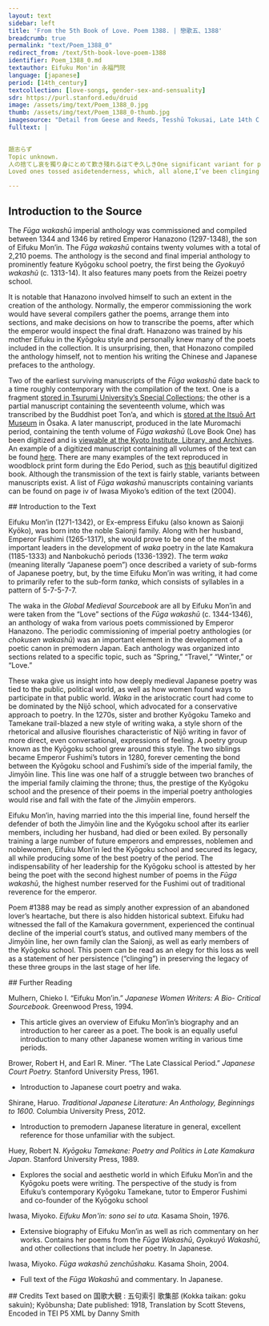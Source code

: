 ```yaml
---
layout: text
sidebar: left
title: 'From the 5th Book of Love. Poem 1388. | 戀歌五、1388'
breadcrumb: true
permalink: "text/Poem_1388_0"
redirect_from: /text/5th-book-love-poem-1388
identifier: Poem_1388_0.md
textauthor: Eifuku Mon'in 永福門院
language: [japanese]
period: [14th_century]
textcollection: [love-songs, gender-sex-and-sensuality]
sdr: https://purl.stanford.edu/druid 
image: /assets/img/text/Poem_1388_0.jpg
thumb: /assets/img/text/Poem_1388_0-thumb.jpg
imagesource: "Detail from Geese and Reeds, Tesshū Tokusai, Late 14th C., Hanging scroll; ink on paper, Metropolitan Museum of Art, Mary Griggs Burke Collection, Gift of the Mary and Jackson Burke Foundation, 2015 [Public Domain]"
fulltext: |
  

題志らず
Topic unknown.
人の捨てし哀を獨り身にとめて歎き殘れるはてぞ久しきOne significant variant for poem #1388 is the word 悲しき (sad, tragic) in some manuscripts instead of 久しき (long ago), which appears in the Kokka taikan transcription.
Loved ones tossed asidetenderness, which, all alone,I’ve been clinging to.I grieve, long since left behindto face the end of my life.

--- 
```

## Introduction to the Source 
<p dir="ltr" id="docs-internal-guid-9a502122-7fff-fcf1-b66b-aee185b43d2a">The<em> Fūga wakashū</em> imperial anthology was commissioned and compiled between 1344 and 1346 by retired Emperor Hanazono (1297-1348), the son of Eifuku Mon’in. The <em>Fūga wakashū</em> contains twenty volumes with a total of 2,210 poems. The anthology is the second and final imperial anthology to prominently feature Kyōgoku school poetry, the first being the <em>Gyokuyō wakashū</em> (c. 1313-14). It also features many poets from the Reizei poetry school. </p> <p dir="ltr">It is notable that Hanazono involved himself to such an extent in the creation of the anthology. Normally, the emperor commissioning the work would have several compilers gather the poems, arrange them into sections, and make decisions on how to transcribe the poems, after which the emperor would inspect the final draft. Hanazono was trained by his mother Eifuku in the Kyōgoku style and personally knew many of the poets included in the collection. It is unsurprising, then, that Honazono compiled the anthology himself, not to mention his writing the Chinese and Japanese prefaces to the anthology.</p> <p>Two of the earliest surviving manuscripts of the <em>Fūga wakashū </em>date back to a time roughly contemporary with the compilation of the text. One is a fragment <a href="http://library.tsurumi-u.ac.jp/opac/opac_link/bibid/1000064153">stored in Tsurumi University’s Special Collections</a>; the other is a partial manuscript containing the seventeenth volume, which was transcribed by the Buddhist poet Ton’a, and which is <a href="https://core.ac.uk/download/pdf/235263481.pdf">stored at the Itsuō Art Museum</a> in Ōsaka. A later manuscript, produced in the late Muromachi period, containing the tenth volume of <em>Fūga wakashū</em> (Love Book One) has been digitized and is <a href="http://www.archives.kyoto.jp/websearchpe/detail?cls=152_old_books_catalog&pkey=0000000144">viewable at the Kyoto Institute, Library, and Archives</a>. An example of a digitized manuscript containing all volumes of the text can be found <a href="https://kotenseki.nijl.ac.jp/biblio/200006882/viewer/115">here</a>. There are many examples of the text reproduced in woodblock print form during the Edo Period, such as <a href="http://dl.ndl.go.jp/info:ndljp/pid/2579178">this</a> beautiful digitized book. Although the transmission of the text is fairly stable, variants between manuscripts exist. A list of <em>Fūga wakashū</em> manuscripts containing variants can be found on page iv of Iwasa Miyoko’s edition of the text (2004).</p>
## Introduction to the Text 
<p dir="ltr">Eifuku Mon’in (1271-1342), or Ex-empress Eifuku (also known as Saionji Kyōko), was born into the noble Saionji family. Along with her husband, Emperor Fushimi (1265-1317), she would prove to be one of the most important leaders in the development of <em>waka</em> poetry in the late Kamakura (1185-1333) and Nanbokuchō periods (1336-1392). The term <em>waka</em> (meaning literally “Japanese poem”) once described a variety of sub-forms of Japanese poetry, but, by the time Eifuku Mon’in was writing, it had come to primarily refer to the sub-form <em>tanka</em>, which consists of syllables in a pattern of 5-7-5-7-7.</p> <p dir="ltr">The waka in the <em>Global Medieval Sourcebook</em> are all by Eifuku Mon’in and were taken from the “Love” sections of the <em>Fūga wakashū</em> (c. 1344-1346), an anthology of waka from various poets commissioned by Emperor Hanazono. The periodic commissioning of imperial poetry anthologies (or <em>chokusen wakashū</em>) was an important element in the development of a poetic canon in premodern Japan. Each anthology was organized into sections related to a specific topic, such as “Spring,” “Travel,” “Winter,” or “Love.”</p> <p dir="ltr" id="docs-internal-guid-853df79a-7fff-5a7a-57da-c38b98a79986">These waka give us insight into how deeply medieval Japanese poetry was tied to the public, political world, as well as how women found ways to participate in that public world. <em>Waka</em> in the aristocratic court had come to be dominated by the Nijō school, which advocated for a conservative approach to poetry. In the 1270s, sister and brother Kyōgoku Tameko and Tamekane trail-blazed a new style of writing waka, a style shorn of the rhetorical and allusive flourishes characteristic of Nijō writing in favor of more direct, even conversational, expressions of feeling. A poetry group known as the Kyōgoku school grew around this style. The two siblings became Emperor Fushimi’s tutors in 1280, forever cementing the bond between the Kyōgoku school and Fushimi’s side of the imperial family, the Jimyōin line. This line was one half of a struggle between two branches of the imperial family claiming the throne; thus, the prestige of the Kyōgoku school and the presence of their poems in the imperial poetry anthologies would rise and fall with the fate of the Jimyōin emperors.</p> <p dir="ltr">Eifuku Mon’in, having married into the this imperial line, found herself the defender of both the Jimyōin line and the Kyōgoku school after its earlier members, including her husband, had died or been exiled. By personally training a large number of future emperors and empresses, noblemen and noblewomen, Eifuku Mon’in led the Kyōgoku school and secured its legacy, all while producing some of the best poetry of the period. The indispensability of her leadership for the Kyōgoku school is attested by her being the poet with the second highest number of poems in the <em>Fūga wakashū</em>, the highest number reserved for the Fushimi out of traditional reverence for the emperor.</p> <p dir="ltr" id="docs-internal-guid-05aea052-7fff-2361-59a9-706d24ca2ae6">Poem #1388 may be read as simply another expression of an abandoned lover’s heartache, but there is also hidden historical subtext. Eifuku had witnessed the fall of the Kamakura government, experienced the continual decline of the imperial court’s status, and outlived many members of the Jimyōin line, her own family clan the Saionji, as well as early members of the Kyōgoku school. This poem can be read as an elegy for this loss as well as a statement of her persistence (“clinging”) in preserving the legacy of these three groups in the last stage of her life.</p>
## Further Reading 
<p>Mulhern, Chieko I. “Eifuku Mon’in.” <em>Japanese Women Writers: A Bio- Critical Sourcebook.</em> Greenwood Press, 1994.</p> <ul> <li>This article gives an overview of Eifuku Mon’in’s biography and an introduction to her career as a poet. The book is an equally useful introduction to many other Japanese women writing in various time periods.</li> </ul> <p>Brower, Robert H, and Earl R. Miner. “The Late Classical Period.” <em>Japanese Court Poetry.</em> Stanford University Press, 1961.</p> <ul> <li>Introduction to Japanese court poetry and waka.</li> </ul> <p>Shirane, Haruo. <em>Traditional Japanese Literature: An Anthology, Beginnings to 1600.</em> Columbia University Press, 2012.</p> <ul> <li>Introduction to premodern Japanese literature in general, excellent reference for those unfamiliar with the subject.</li> </ul> <p>Huey, Robert N. <em>Kyōgoku Tamekane: Poetry and Politics in Late Kamakura Japan</em>. Stanford University Press, 1989.</p> <ul> <li>Explores the social and aesthetic world in which Eifuku Mon’in and the Kyōgoku poets were writing. The perspective of the study is from Eifuku’s contemporary Kyōgoku Tamekane, tutor to Emperor Fushimi and co-founder of the Kyōgoku school</li> </ul> <p>Iwasa, Miyoko.<em> Eifuku Mon'in: sono sei to uta.</em> Kasama Shoin, 1976.</p> <ul> <li>Extensive biography of Eifuku Mon’in as well as rich commentary on her works. Contains her poems from the <em>Fūga Wakashū</em>,<em> Gyokuyō Wakashū</em>, and other collections that include her poetry. In Japanese.</li> </ul> <p>Iwasa, Miyoko.<em> Fūga wakashū zenchūshaku.</em> Kasama Shoin, 2004.</p> <ul> <li>Full text of the <em>Fūga Wakashū</em> and commentary. In Japanese.</li> </ul>
## Credits
Text based on 国歌大観 : 五句索引 歌集部 (Kokka taikan: goku sakuin); Kyōbunsha; Date published: 1918, Translation by Scott Stevens, Encoded in TEI P5 XML by Danny Smith
